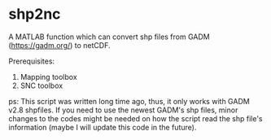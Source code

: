 # shp2nc

A MATLAB function which can convert shp files from GADM (https://gadm.org/) to netCDF.

Prerequisites:
1. Mapping toolbox
2. SNC toolbox

ps: This script was written long time ago, thus, it only works with GADM v2.8 shpfiles. If you need to use the newest GADM's shp files, minor changes to the codes might be needed on how the script read the shp file's information (maybe I will update this code in the future).
